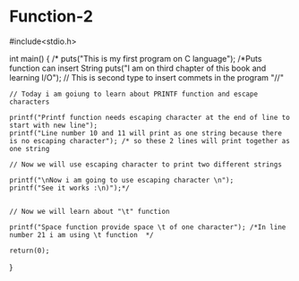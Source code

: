 # Function-2
#include<stdio.h>

int main()
{
   /* puts("This is my first program on C language");   /*Puts function can insert String 
	puts("I am on third chapter of this book and learning I/O"); // This is second type to insert commets in the program "//" 

	// Today i am goiung to learn about PRINTF function and escape characters

	printf("Printf function needs escaping character at the end of line to start with new line");
	printf("Line number 10 and 11 will print as one string because there is no escaping character"); /* so these 2 lines will print together as one string

	// Now we will use escaping character to print two different strings

	printf("\nNow i am going to use escaping character \n");
	printf("See it works :\n)");*/


	// Now we will learn about "\t" function 

	printf("Space function provide space \t of one character"); /*In line number 21 i am using \t function  */

	return(0);
}
